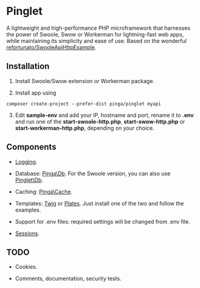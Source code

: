 # Pinglet
A lightweight and high-performance PHP microframework that harnesses the power of Swoole, Swow or Workerman for lightning-fast web apps, while maintaining its simplicity and ease of use. Based on the wonderful [refortunato/SwooleApiHttpExample](https://github.com/refortunato/SwooleApiHttpExample).

## Installation

1. Install Swoole/Swow extension or Workerman package.

2. Install app using

```
composer create-project --prefer-dist pinga/pinglet myapi
```

3. Edit **sample-env** and add your IP, hostname and port, rename it to **.env** and run one of the **start-swoole-http.php**, **start-swow-http.php** or **start-workerman-http.php**, depending on your choice.

## Components

- [Logging](https://github.com/getpinga/pinglet/blob/main/docs/Logger.md).

- Database: [Pinga\Db](https://github.com/getpinga/db). For the Swoole version, you can also use [Pinglet\Db](https://github.com/getpinga/pinglet-db-swoole).

- Caching: [Pinga\Cache](https://github.com/getpinga/cache).

- Templates: [Twig](https://github.com/twigphp/Twig) or [Plates](https://github.com/thephpleague/plates). Just install one of the two and follow the examples.

- Support for .env files: required settings will be changed from .env file.

- [Sessions](https://github.com/getpinga/pinglet/blob/main/docs/Sessions.md).

## TODO

- Cookies.

- Comments, documentation, security tests.
